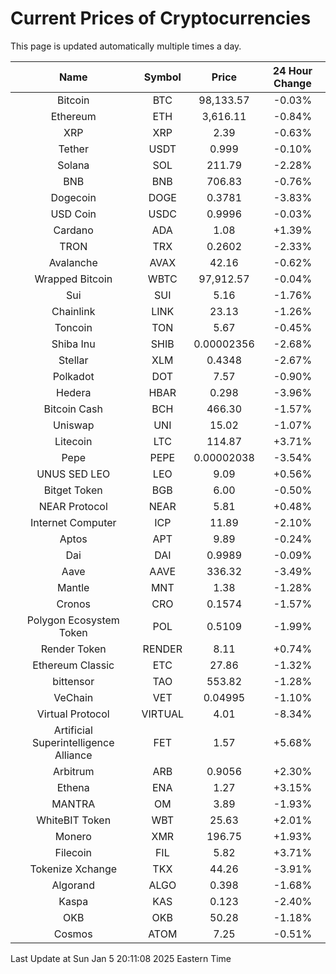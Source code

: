 # Current Prices of Cryptocurrencies
This page is updated automatically multiple times a day.

| Name | Symbol | Price | 24 Hour Change |
| :---: |:---:| :---: | :---: |
| Bitcoin | BTC | 98,133.57 | -0.03% |
| Ethereum | ETH | 3,616.11 | -0.84% |
| XRP | XRP | 2.39 | -0.63% |
| Tether | USDT | 0.999 | -0.10% |
| Solana | SOL | 211.79 | -2.28% |
| BNB | BNB | 706.83 | -0.76% |
| Dogecoin | DOGE | 0.3781 | -3.83% |
| USD Coin | USDC | 0.9996 | -0.03% |
| Cardano | ADA | 1.08 | +1.39% |
| TRON | TRX | 0.2602 | -2.33% |
| Avalanche | AVAX | 42.16 | -0.62% |
| Wrapped Bitcoin | WBTC | 97,912.57 | -0.04% |
| Sui | SUI | 5.16 | -1.76% |
| Chainlink | LINK | 23.13 | -1.26% |
| Toncoin | TON | 5.67 | -0.45% |
| Shiba Inu | SHIB | 0.00002356 | -2.68% |
| Stellar | XLM | 0.4348 | -2.67% |
| Polkadot | DOT | 7.57 | -0.90% |
| Hedera | HBAR | 0.298 | -3.96% |
| Bitcoin Cash | BCH | 466.30 | -1.57% |
| Uniswap | UNI | 15.02 | -1.07% |
| Litecoin | LTC | 114.87 | +3.71% |
| Pepe | PEPE | 0.00002038 | -3.54% |
| UNUS SED LEO | LEO | 9.09 | +0.56% |
| Bitget Token | BGB | 6.00 | -0.50% |
| NEAR Protocol | NEAR | 5.81 | +0.48% |
| Internet Computer | ICP | 11.89 | -2.10% |
| Aptos | APT | 9.89 | -0.24% |
| Dai | DAI | 0.9989 | -0.09% |
| Aave | AAVE | 336.32 | -3.49% |
| Mantle | MNT | 1.38 | -1.28% |
| Cronos | CRO | 0.1574 | -1.57% |
| Polygon Ecosystem Token | POL | 0.5109 | -1.99% |
| Render Token | RENDER | 8.11 | +0.74% |
| Ethereum Classic | ETC | 27.86 | -1.32% |
| bittensor | TAO | 553.82 | -1.28% |
| VeChain | VET | 0.04995 | -1.10% |
| Virtual Protocol | VIRTUAL | 4.01 | -8.34% |
| Artificial Superintelligence Alliance | FET | 1.57 | +5.68% |
| Arbitrum | ARB | 0.9056 | +2.30% |
| Ethena | ENA | 1.27 | +3.15% |
| MANTRA | OM | 3.89 | -1.93% |
| WhiteBIT Token | WBT | 25.63 | +2.01% |
| Monero | XMR | 196.75 | +1.93% |
| Filecoin | FIL | 5.82 | +3.71% |
| Tokenize Xchange | TKX | 44.26 | -3.91% |
| Algorand | ALGO | 0.398 | -1.68% |
| Kaspa | KAS | 0.123 | -2.40% |
| OKB | OKB | 50.28 | -1.18% |
| Cosmos | ATOM | 7.25 | -0.51% |

Last Update at Sun Jan  5 20:11:08 2025 Eastern Time